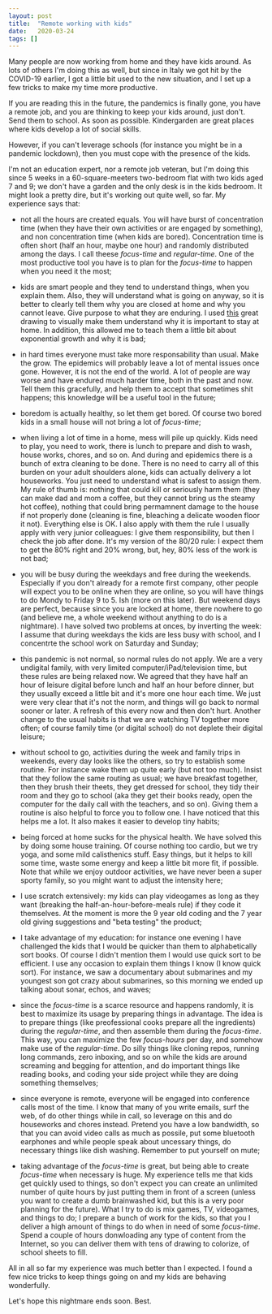 ```yaml
---
layout: post
title:  "Remote working with kids"
date:   2020-03-24
tags: []
---
```


Many people are now working from home and they have kids around. As lots of others I'm doing this as well, but since in Italy we got hit by the COVID-19 earlier, I got a little bit used to the new situation, and I set up a few tricks to make my time more productive.

If you are reading this in the future, the pandemics is finally gone, you have a remote job, and you are thinking to keep your kids around, just don't. Send them to school. As soon as possible. Kindergarden are great places where kids develop a lot of social skills.

However, if you can't leverage schools (for instance you might be in a pandemic lockdown), then you must cope with the presence of the kids.

I'm not an education expert, nor a remote job veteran, but I'm doing this since 5 weeks in a 60-square-meeters two-bedroom flat with two kids aged 7 and 9; we don't have a garden and the only desk is in the kids bedroom. It might look a pretty dire, but it's working out quite well, so far. My experience says that:

- not all the hours are created equals. You will have burst of concentration time (when they have their own activities or are engaged by something), and non concentration time (when kids are bored). Concentration time is often short (half an hour, maybe one hour) and randomly distributed among the days. I call theese *focus-time* and *regular-time*. One of the most productive tool you have is to plan for the *focus-time* to happen when you need it the most;

- kids are smart people and they tend to understand things, when you explain them. Also, they will understand what is going on anyway, so it is better to clearly tell them why you are closed at home and why you cannot leave. Give purpose to what they are enduring. I used [this](https://thespinoff.co.nz/politics/22-03-2020/siouxsie-wiles-toby-morris-what-does-level-two-mean-and-why-does-it-matter/) great drawing to visually make them understand why it is important to stay at home. In addition, this allowed me to teach them a little bit about exponential growth and why it is bad;

- in hard times everyone must take more responsability than usual. Make the grow. The epidemics will probably leave a lot of mental issues once gone. However, it is not the end of the world. A lot of people are way worse and have endured much harder time, both in the past and now. Tell them this gracefully, and help them to accept that sometimes shit happens; this knowledge will be a useful tool in the future;

- boredom is actually healthy, so let them get bored. Of course two bored kids in a small house will not bring a lot of *focus-time*;

- when living a lot of time in a home, mess will pile up quickly. Kids need to play, you need to work, there is lunch to prepare and dish to wash, house works, chores, and so on. And during and epidemics there is a bunch of extra cleaning to be done. There is no need to carry all of this burden on your adult shoulders alone, kids can actually delivery a lot houseworks. You just need to understand what is safest to assign them. My rule of thumb is: nothing that could kill or seriously harm them (they can make dad and mom a coffee, but they cannot bring us the steamy hot coffee), nothing that could bring permamnent damage to the house if not properly done (cleaning is fine, bleaching a delicate wooden floor it not). Everything else is OK. I also apply with them the rule I usually apply with very junior colleagues: I give them responsibility, but then I check the job after done. It's my version of the 80/20 rule: I expect them to get the 80% right and 20% wrong, but, hey, 80% less of the work is not bad;

- you will be busy during the weekdays and free during the weekends. Especially if you don't already for a remote first company, other people will expect you to be online when they are online, so you will have things to do Mondy to Friday 9 to 5. Ish (more on this later). But weekend days are perfect, because since you are locked at home, there nowhere to go (and believe me, a whole weekend without anything to do is a nightmare). I have solved two problems at onces, by inverting the week: I assume that during weekdays the kids are less busy with school, and I concentrte the school work on Saturday and Sunday;

- this pandemic is not normal, so normal rules do not apply. We are a very undigital family, with very limited computer/iPad/television time, but these rules are being relaxed now. We agreed that they have half an hour of leisure digital before lunch and half an hour before dinner, but they usually exceed a little bit and it's more one hour each time. We just were very clear that it's not the norm, and things will go back to normal sooner or later. A refresh of this every now and then don't hurt. Another change to the usual habits is that we are watching TV together more often; of course family time (or digital school) do not deplete their digital leisure;

- without school to go, activities during the week and family trips in weekends, every day looks like the others, so try to establish some routine. For instance wake them up quite early (but not too much). Insist that they follow the same routing as usual; we have breakfast together, then they brush their theets, they get dressed for school, they tidy their room and they go to school (aka they get their books ready, open the computer for the daily call with the teachers, and so on). Giving them a routine is also helpful to force you to follow one. I have noticed that this helps me a lot. It also makes it easier to develop tiny habits;

- being forced at home sucks for the physical health. We have solved this by doing some house training. Of course nothing too cardio, but we try yoga, and some mild calisthenics stuff. Easy things, but it helps to kill some time, waste some energy and keep a little bit more fit, if possible. Note that while we enjoy outdoor activities, we have never been a super sporty family, so you might want to adjust the intensity here;

- I use scratch extensively: my kids can play videogames as long as they want (breaking the half-an-hour-before-meals rule) if they code it themselves. At the moment is more the 9 year old coding and the 7 year old giving suggestions and "beta testing" the product;

- I take advantage of my education: for instance one evening I have challenged the kids that I would be quicker than them to alphabetically sort books. Of course I didn't mention them I would use quick sort to be efficient. I use any occasion to explain them things I know (I know quick sort). For instance, we saw a documentary about submarines and my youngest son got crazy about submarines, so this morning we ended up talking about sonar, echos, and waves;

- since the *focus-time* is a scarce resource and happens randomly, it is best to maximize its usage by preparing things in advantage. The idea is to prepare things (like preofessional cooks prepare all the ingredients) during the *regular-time*, and then assemble them during the *focus-time*. This way, you can maximize the few *focus-hours* per day, and somehow make use of the *regular-time*. Do silly things like cloning repos, running long commands, zero inboxing, and so on while the kids are around screaming and begging for attention, and do important things like reading books, and coding your side project while they are doing something themselves;

- since everyone is remote, everyone will be engaged into conference calls most of the time. I know that many of you write emails, surf the web, of do other things while in call, so leverage on this and do houseworks and chores instead. Pretend you have a low bandwidth, so that you can avoid video calls as much as possile, put some bluetooth earphones and while people speak about uncessary things, do necessary things like dish washing. Remember to put yourself on mute;

- taking advantage of the *focus-time* is great, but being able to create *focus-time* when necessary is huge. My experience tells me that kids get quickly used to things, so don't expect you can create an unlimited number of quite hours by just putting them in front of a screen (unless you want to create a dumb brainwashed kid, but this is a very poor planning for the future). What I try to do is mix games, TV, videogames, and things to do; I prepare a bunch of work for the kids, so that you I deliver a high amount of things to do when in need of some *focus-time*. Spend a couple of hours donwloading any type of content from the Internet, so you can deliver them with tens of drawing to colorize, of school sheets to fill.

All in all so far my experience was much better than I expected. I found a few nice tricks to keep things going on and my kids are behaving wonderfully.

Let's hope this nightmare ends soon. Best.
